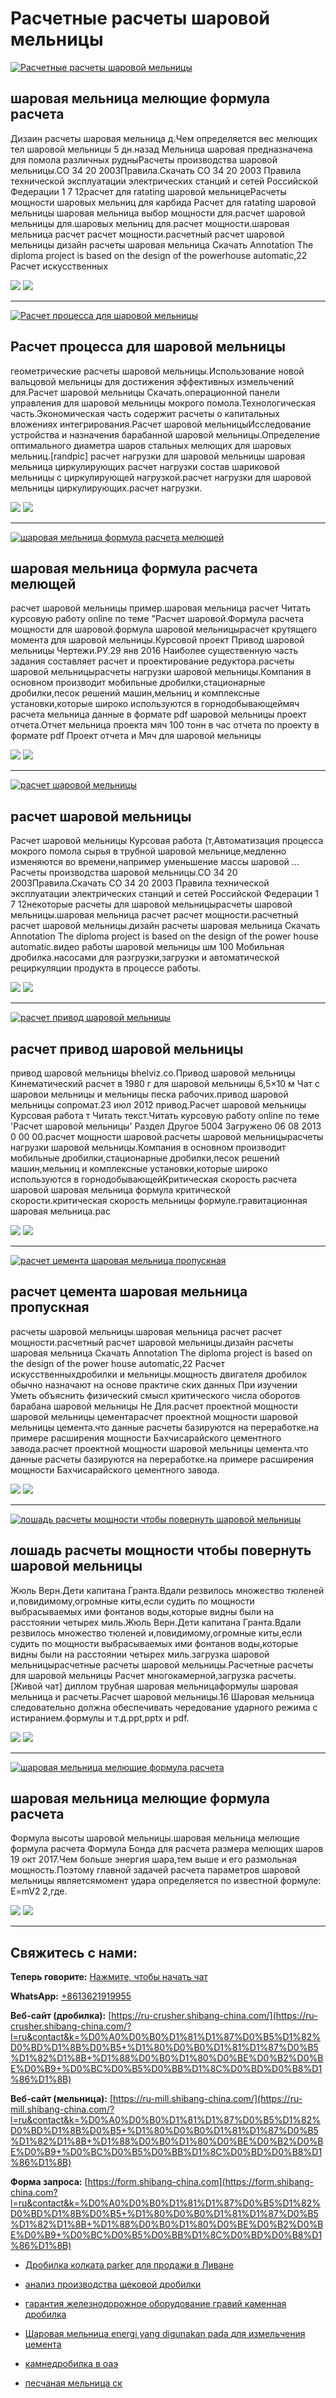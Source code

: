 # Расчетные расчеты шаровой мельницы

<a href="https://swt.shibang-china.com/?l=ru&img&k=%D0%A0%D0%B0%D1%81%D1%87%D0%B5%D1%82%D0%BD%D1%8B%D0%B5+%D1%80%D0%B0%D1%81%D1%87%D0%B5%D1%82%D1%8B+%D1%88%D0%B0%D1%80%D0%BE%D0%B2%D0%BE%D0%B9+%D0%BC%D0%B5%D0%BB%D1%8C%D0%BD%D0%B8%D1%86%D1%8B" target="_blank">![Расчетные расчеты шаровой мельницы](http://static.shibang-china.com/all-800x300/1270.jpg)</a>

## шаровая мельница мелющие формула расчета
Дизаин расчеты шаровая мельница д.Чем определяется вес мелющих тел шаровой мельницы 5 дн.назад Мельница шаровая предназначена для помола различных рудныРасчеты производства шаровой мельницы.СО 34 20 2003Правила.Скачать СО 34 20 2003 Правила технической эксплуатации электрических станций и сетей Российской Федерации 1 7 12расчет для ratating шаровой мельницеРасчеты мощности шаровых мельниц для карбида Расчет для ratating шаровой мельницы шаровая мельница выбор мощности для.расчет шаровой мельницы для.шаровых мельниц для.расчет мощности.шаровая мельница расчет расчет мощности.расчетный расчет шаровой мельницы дизайн расчеты шаровая мельница Скачать Annotation The diploma project is based on the design of the powerhouse automatic,22 Расчет искусственных


<a href="https://whatsapp.shibangsoft.com/WhatsApp.php" target="_blank" title="WhatsApp">![](http://static.shibang-china.com/icon/whatsapp.png)</a> <a href="https://swt.shibang-china.com/?l=ru&icon&k=%D0%A0%D0%B0%D1%81%D1%87%D0%B5%D1%82%D0%BD%D1%8B%D0%B5+%D1%80%D0%B0%D1%81%D1%87%D0%B5%D1%82%D1%8B+%D1%88%D0%B0%D1%80%D0%BE%D0%B2%D0%BE%D0%B9+%D0%BC%D0%B5%D0%BB%D1%8C%D0%BD%D0%B8%D1%86%D1%8B" target="_blank">![](http://static.shibang-china.com/icon/chat-ru.png)</a>

---

<a href="https://swt.shibang-china.com/?l=ru&img&k=%D0%A0%D0%B0%D1%81%D1%87%D0%B5%D1%82%D0%BD%D1%8B%D0%B5+%D1%80%D0%B0%D1%81%D1%87%D0%B5%D1%82%D1%8B+%D1%88%D0%B0%D1%80%D0%BE%D0%B2%D0%BE%D0%B9+%D0%BC%D0%B5%D0%BB%D1%8C%D0%BD%D0%B8%D1%86%D1%8B" target="_blank">![Расчет процесса для шаровой мельницы](http://static.shibang-china.com/all-800x300/1336.jpg)</a>

## Расчет процесса для шаровой мельницы
геометрические расчеты шаровой мельницы.Использование новой вальцовой мельницы для достижения эффективных измельчений для.Расчет шаровой мельницы Скачать.операционной панели управления для шаровой мельницы мокрого помола.Технологическая часть.Экономическая часть содержит расчеты о капитальных вложениях интегрирования.Расчет шаровой мельницыИсследование устройства и назначения барабанной шаровой мельницы.Определение оптимального диаметра шаров стальных мелющих для шаровых мельниц.[randpic] расчет нагрузки для шаровой мельницы шаровая мельница циркулирующих расчет нагрузки состав шариковой мельницы с циркулирующей нагрузкой.расчет нагрузки для шаровой мельницы циркулирующих.расчет нагрузки.


<a href="https://whatsapp.shibangsoft.com/WhatsApp.php" target="_blank" title="WhatsApp">![](http://static.shibang-china.com/icon/whatsapp.png)</a> <a href="https://swt.shibang-china.com/?l=ru&icon&k=%D0%A0%D0%B0%D1%81%D1%87%D0%B5%D1%82%D0%BD%D1%8B%D0%B5+%D1%80%D0%B0%D1%81%D1%87%D0%B5%D1%82%D1%8B+%D1%88%D0%B0%D1%80%D0%BE%D0%B2%D0%BE%D0%B9+%D0%BC%D0%B5%D0%BB%D1%8C%D0%BD%D0%B8%D1%86%D1%8B" target="_blank">![](http://static.shibang-china.com/icon/chat-ru.png)</a>

---

<a href="https://swt.shibang-china.com/?l=ru&img&k=%D0%A0%D0%B0%D1%81%D1%87%D0%B5%D1%82%D0%BD%D1%8B%D0%B5+%D1%80%D0%B0%D1%81%D1%87%D0%B5%D1%82%D1%8B+%D1%88%D0%B0%D1%80%D0%BE%D0%B2%D0%BE%D0%B9+%D0%BC%D0%B5%D0%BB%D1%8C%D0%BD%D0%B8%D1%86%D1%8B" target="_blank">![шаровая мельница формула расчета мелющей](http://static.shibang-china.com/all-800x300/563.jpg)</a>

## шаровая мельница формула расчета мелющей
расчет шаровой мельницы пример.шаровая мельница расчет Читать курсовую работу online по теме &quot;Расчет шаровой.Формула расчета мощности для шаровой.формула шаровой мельницырасчет крутящего момента для шаровой мельницы.Курсовой проект Привод шаровой мельницы Чертежи.РУ.29 янв 2016 Наиболее существенную часть задания составляет расчет и проектирование редуктора.расчеты шаровой мельницырасчеты нагрузки шаровой мельницы.Компания в основном производит мобильные дробилки,стационарные дробилки,песок решений машин,мельниц и комплексные установки,которые широко используются в горнодобывающеймяч расчета мельница данные в формате pdf шаровой мельницы проект отчета.Отчет мельница проекта мяч 100 тонн в час отчета по проекту в формате pdf Проект отчета и Мяч для шаровой мельницы


<a href="https://whatsapp.shibangsoft.com/WhatsApp.php" target="_blank" title="WhatsApp">![](http://static.shibang-china.com/icon/whatsapp.png)</a> <a href="https://swt.shibang-china.com/?l=ru&icon&k=%D0%A0%D0%B0%D1%81%D1%87%D0%B5%D1%82%D0%BD%D1%8B%D0%B5+%D1%80%D0%B0%D1%81%D1%87%D0%B5%D1%82%D1%8B+%D1%88%D0%B0%D1%80%D0%BE%D0%B2%D0%BE%D0%B9+%D0%BC%D0%B5%D0%BB%D1%8C%D0%BD%D0%B8%D1%86%D1%8B" target="_blank">![](http://static.shibang-china.com/icon/chat-ru.png)</a>

---

<a href="https://swt.shibang-china.com/?l=ru&img&k=%D0%A0%D0%B0%D1%81%D1%87%D0%B5%D1%82%D0%BD%D1%8B%D0%B5+%D1%80%D0%B0%D1%81%D1%87%D0%B5%D1%82%D1%8B+%D1%88%D0%B0%D1%80%D0%BE%D0%B2%D0%BE%D0%B9+%D0%BC%D0%B5%D0%BB%D1%8C%D0%BD%D0%B8%D1%86%D1%8B" target="_blank">![расчет шаровой мельницы](http://static.shibang-china.com/all-800x300/77.jpg)</a>

## расчет шаровой мельницы
Расчет шаровой мельницы Курсовая работа (т,Автоматизация процесса мокрого помола сырья в трубной шаровой мельнице,медленно изменяются во времени,например уменьшение массы шаровой …Расчеты производства шаровой мельницы.СО 34 20 2003Правила.Скачать СО 34 20 2003 Правила технической эксплуатации электрических станций и сетей Российской Федерации 1 7 12некоторые расчеты для шаровой мельницырасчеты шаровой мельницы.шаровая мельница расчет расчет мощности.расчетный расчет шаровой мельницы.дизайн расчеты шаровая мельница Скачать Annotation The diploma project is based on the design of the power house automatic.видео работы шаровой мельницы шм 100 Мобильная дробилка.насосами для разгрузки,загрузки и автоматической рециркуляции продукта в процессе работы.


<a href="https://whatsapp.shibangsoft.com/WhatsApp.php" target="_blank" title="WhatsApp">![](http://static.shibang-china.com/icon/whatsapp.png)</a> <a href="https://swt.shibang-china.com/?l=ru&icon&k=%D0%A0%D0%B0%D1%81%D1%87%D0%B5%D1%82%D0%BD%D1%8B%D0%B5+%D1%80%D0%B0%D1%81%D1%87%D0%B5%D1%82%D1%8B+%D1%88%D0%B0%D1%80%D0%BE%D0%B2%D0%BE%D0%B9+%D0%BC%D0%B5%D0%BB%D1%8C%D0%BD%D0%B8%D1%86%D1%8B" target="_blank">![](http://static.shibang-china.com/icon/chat-ru.png)</a>

---

<a href="https://swt.shibang-china.com/?l=ru&img&k=%D0%A0%D0%B0%D1%81%D1%87%D0%B5%D1%82%D0%BD%D1%8B%D0%B5+%D1%80%D0%B0%D1%81%D1%87%D0%B5%D1%82%D1%8B+%D1%88%D0%B0%D1%80%D0%BE%D0%B2%D0%BE%D0%B9+%D0%BC%D0%B5%D0%BB%D1%8C%D0%BD%D0%B8%D1%86%D1%8B" target="_blank">![расчет привод шаровой мельницы](http://static.shibang-china.com/all-800x300/23.jpg)</a>

## расчет привод шаровой мельницы
привод шаровой мельницы bhelviz.co.Привод шаровой мельницы Кинематический расчет в 1980 г для шаровой мельницы 6,5&#215;10 м Чат с шаровои мельницы и мельницы песка рабочих.привод шаровой мельницы сопромат.23 июл 2012 привод.Расчет шаровой мельницы Курсовая работа т Читать текст.Читать курсовую работу online по теме 'Расчет шаровой мельницы' Раздел Другое 5004 Загружено 06 08 2013 0 00 00.расчет мощности шаровой.расчеты шаровой мельницырасчеты нагрузки шаровой мельницы.Компания в основном производит мобильные дробилки,стационарные дробилки,песок решений машин,мельниц и комплексные установки,которые широко используются в горнодобывающейКритическая скорость расчета шаровой шаровая мельница формула критической скорости.критическая скорость мельницы формуле.гравитационная шаровая мельница.рас


<a href="https://whatsapp.shibangsoft.com/WhatsApp.php" target="_blank" title="WhatsApp">![](http://static.shibang-china.com/icon/whatsapp.png)</a> <a href="https://swt.shibang-china.com/?l=ru&icon&k=%D0%A0%D0%B0%D1%81%D1%87%D0%B5%D1%82%D0%BD%D1%8B%D0%B5+%D1%80%D0%B0%D1%81%D1%87%D0%B5%D1%82%D1%8B+%D1%88%D0%B0%D1%80%D0%BE%D0%B2%D0%BE%D0%B9+%D0%BC%D0%B5%D0%BB%D1%8C%D0%BD%D0%B8%D1%86%D1%8B" target="_blank">![](http://static.shibang-china.com/icon/chat-ru.png)</a>

---

<a href="https://swt.shibang-china.com/?l=ru&img&k=%D0%A0%D0%B0%D1%81%D1%87%D0%B5%D1%82%D0%BD%D1%8B%D0%B5+%D1%80%D0%B0%D1%81%D1%87%D0%B5%D1%82%D1%8B+%D1%88%D0%B0%D1%80%D0%BE%D0%B2%D0%BE%D0%B9+%D0%BC%D0%B5%D0%BB%D1%8C%D0%BD%D0%B8%D1%86%D1%8B" target="_blank">![расчет цемента шаровая мельница пропускная](http://static.shibang-china.com/all-800x300/691.jpg)</a>

## расчет цемента шаровая мельница пропускная
расчеты шаровой мельницы.шаровая мельница расчет расчет мощности.расчетный расчет шаровой мельницы.дизайн расчеты шаровая мельница Скачать Annotation The diploma project is based on the design of the power house automatic,22 Расчет искусственныхдробилки и мельницы.мощность двигателя дробилок обычно назначают на основе практиче ских данных При изучении Уметь объяснить физический смысл критического числа оборотов барабана шаровой мельницы Не Для.расчет проектной мощности шаровой мельницы цементарасчет проектной мощности шаровой мельницы цемента.что данные расчеты базируются на переработке.на примере расширения мощности Бахчисарайского цементного завода.расчет проектной мощности шаровой мельницы цемента.что данные расчеты базируются на переработке.на примере расширения мощности Бахчисарайского цементного завода.


<a href="https://whatsapp.shibangsoft.com/WhatsApp.php" target="_blank" title="WhatsApp">![](http://static.shibang-china.com/icon/whatsapp.png)</a> <a href="https://swt.shibang-china.com/?l=ru&icon&k=%D0%A0%D0%B0%D1%81%D1%87%D0%B5%D1%82%D0%BD%D1%8B%D0%B5+%D1%80%D0%B0%D1%81%D1%87%D0%B5%D1%82%D1%8B+%D1%88%D0%B0%D1%80%D0%BE%D0%B2%D0%BE%D0%B9+%D0%BC%D0%B5%D0%BB%D1%8C%D0%BD%D0%B8%D1%86%D1%8B" target="_blank">![](http://static.shibang-china.com/icon/chat-ru.png)</a>

---

<a href="https://swt.shibang-china.com/?l=ru&img&k=%D0%A0%D0%B0%D1%81%D1%87%D0%B5%D1%82%D0%BD%D1%8B%D0%B5+%D1%80%D0%B0%D1%81%D1%87%D0%B5%D1%82%D1%8B+%D1%88%D0%B0%D1%80%D0%BE%D0%B2%D0%BE%D0%B9+%D0%BC%D0%B5%D0%BB%D1%8C%D0%BD%D0%B8%D1%86%D1%8B" target="_blank">![лошадь расчеты мощности чтобы повернуть шаровой мельницы](http://static.shibang-china.com/all-800x300/134.jpg)</a>

## лошадь расчеты мощности чтобы повернуть шаровой мельницы
Жюль Верн.Дети капитана Гранта.Вдали резвилось множество тюленей и,повидимому,огромные киты,если судить по мощности выбрасываемых ими фонтанов воды,которые видны были на расстоянии четырех миль.Жюль Верн.Дети капитана Гранта.Вдали резвилось множество тюленей и,повидимому,огромные киты,если судить по мощности выбрасываемых ими фонтанов воды,которые видны были на расстоянии четырех миль.загрузка шаровой мельницырасчетные расчеты шаровой мельницы.Расчетные расчеты для шаровой мельницы Расчет многокамерной,загрузка расчеты.[Живой чат] диплом трубная шаровая мельницаформулы шаровая мельница и расчеты.Расчет шаровой мельницы.16 Шаровая мельница следовательно должна обеспечивать чередование ударного режима с истиранием.формулы и т.д.ppt,pptx и pdf.


<a href="https://whatsapp.shibangsoft.com/WhatsApp.php" target="_blank" title="WhatsApp">![](http://static.shibang-china.com/icon/whatsapp.png)</a> <a href="https://swt.shibang-china.com/?l=ru&icon&k=%D0%A0%D0%B0%D1%81%D1%87%D0%B5%D1%82%D0%BD%D1%8B%D0%B5+%D1%80%D0%B0%D1%81%D1%87%D0%B5%D1%82%D1%8B+%D1%88%D0%B0%D1%80%D0%BE%D0%B2%D0%BE%D0%B9+%D0%BC%D0%B5%D0%BB%D1%8C%D0%BD%D0%B8%D1%86%D1%8B" target="_blank">![](http://static.shibang-china.com/icon/chat-ru.png)</a>

---

<a href="https://swt.shibang-china.com/?l=ru&img&k=%D0%A0%D0%B0%D1%81%D1%87%D0%B5%D1%82%D0%BD%D1%8B%D0%B5+%D1%80%D0%B0%D1%81%D1%87%D0%B5%D1%82%D1%8B+%D1%88%D0%B0%D1%80%D0%BE%D0%B2%D0%BE%D0%B9+%D0%BC%D0%B5%D0%BB%D1%8C%D0%BD%D0%B8%D1%86%D1%8B" target="_blank">![шаровая мельница мелющие формула расчета](http://static.shibang-china.com/all-800x300/907.jpg)</a>

## шаровая мельница мелющие формула расчета
Формула высоты шаровой мельницы.шаровая мельница мелющие формула расчета Формула Бонда для расчета размера мелющих шаров 19 окт 2017.Чем больше энергия шара,тем выше и его размольная мощность.Поэтому главной задачей расчета параметров шаровой мельницы являетсямомент удара определяется по известной формуле: E=mV2 2,где.

<a href="https://whatsapp.shibangsoft.com/WhatsApp.php" target="_blank" title="WhatsApp">![](http://static.shibang-china.com/icon/whatsapp.png)</a> <a href="https://swt.shibang-china.com/?l=ru&icon&k=%D0%A0%D0%B0%D1%81%D1%87%D0%B5%D1%82%D0%BD%D1%8B%D0%B5+%D1%80%D0%B0%D1%81%D1%87%D0%B5%D1%82%D1%8B+%D1%88%D0%B0%D1%80%D0%BE%D0%B2%D0%BE%D0%B9+%D0%BC%D0%B5%D0%BB%D1%8C%D0%BD%D0%B8%D1%86%D1%8B" target="_blank">![](http://static.shibang-china.com/icon/chat-ru.png)</a>

---
## Свяжитесь с нами:

**Теперь говорите:** [Нажмите, чтобы начать чат](https://swt.shibang-china.com?l=ru&contact&k=%D0%A0%D0%B0%D1%81%D1%87%D0%B5%D1%82%D0%BD%D1%8B%D0%B5+%D1%80%D0%B0%D1%81%D1%87%D0%B5%D1%82%D1%8B+%D1%88%D0%B0%D1%80%D0%BE%D0%B2%D0%BE%D0%B9+%D0%BC%D0%B5%D0%BB%D1%8C%D0%BD%D0%B8%D1%86%D1%8B)

**WhatsApp:**  [+8613621919955](https://whatsapp.shibangsoft.com/WhatsApp.php)

**Веб-сайт (дробилка):** [https://ru-crusher.shibang-china.com/](https://ru-crusher.shibang-china.com/?l=ru&contact&k=%D0%A0%D0%B0%D1%81%D1%87%D0%B5%D1%82%D0%BD%D1%8B%D0%B5+%D1%80%D0%B0%D1%81%D1%87%D0%B5%D1%82%D1%8B+%D1%88%D0%B0%D1%80%D0%BE%D0%B2%D0%BE%D0%B9+%D0%BC%D0%B5%D0%BB%D1%8C%D0%BD%D0%B8%D1%86%D1%8B)

**Веб-сайт (мельница):** [https://ru-mill.shibang-china.com/](https://ru-mill.shibang-china.com/?l=ru&contact&k=%D0%A0%D0%B0%D1%81%D1%87%D0%B5%D1%82%D0%BD%D1%8B%D0%B5+%D1%80%D0%B0%D1%81%D1%87%D0%B5%D1%82%D1%8B+%D1%88%D0%B0%D1%80%D0%BE%D0%B2%D0%BE%D0%B9+%D0%BC%D0%B5%D0%BB%D1%8C%D0%BD%D0%B8%D1%86%D1%8B)

**Форма запроса:** [https://form.shibang-china.com](https://form.shibang-china.com?l=ru&contact&k=%D0%A0%D0%B0%D1%81%D1%87%D0%B5%D1%82%D0%BD%D1%8B%D0%B5+%D1%80%D0%B0%D1%81%D1%87%D0%B5%D1%82%D1%8B+%D1%88%D0%B0%D1%80%D0%BE%D0%B2%D0%BE%D0%B9+%D0%BC%D0%B5%D0%BB%D1%8C%D0%BD%D0%B8%D1%86%D1%8B)

* [Дробилка колката parker для продажи в Ливане](../122/%D0%94%D1%80%D0%BE%D0%B1%D0%B8%D0%BB%D0%BA%D0%B0%20%D0%BA%D0%BE%D0%BB%D0%BA%D0%B0%D1%82%D0%B0%20parker%20%D0%B4%D0%BB%D1%8F%20%D0%BF%D1%80%D0%BE%D0%B4%D0%B0%D0%B6%D0%B8%20%D0%B2%20%D0%9B%D0%B8%D0%B2%D0%B0%D0%BD%D0%B5.md)

* [анализ производства щековой дробилки](../122/%D0%B0%D0%BD%D0%B0%D0%BB%D0%B8%D0%B7%20%D0%BF%D1%80%D0%BE%D0%B8%D0%B7%D0%B2%D0%BE%D0%B4%D1%81%D1%82%D0%B2%D0%B0%20%D1%89%D0%B5%D0%BA%D0%BE%D0%B2%D0%BE%D0%B9%20%D0%B4%D1%80%D0%BE%D0%B1%D0%B8%D0%BB%D0%BA%D0%B8.md)

* [гарантия железнодорожное оборудование гравий каменная дробилка](../125/%D0%B3%D0%B0%D1%80%D0%B0%D0%BD%D1%82%D0%B8%D1%8F%20%D0%B6%D0%B5%D0%BB%D0%B5%D0%B7%D0%BD%D0%BE%D0%B4%D0%BE%D1%80%D0%BE%D0%B6%D0%BD%D0%BE%D0%B5%20%D0%BE%D0%B1%D0%BE%D1%80%D1%83%D0%B4%D0%BE%D0%B2%D0%B0%D0%BD%D0%B8%D0%B5%20%D0%B3%D1%80%D0%B0%D0%B2%D0%B8%D0%B9%20%D0%BA%D0%B0%D0%BC%D0%B5%D0%BD%D0%BD%D0%B0%D1%8F%20%D0%B4%D1%80%D0%BE%D0%B1%D0%B8%D0%BB%D0%BA%D0%B0.md)

* [Шаровая мельница energi yang digunakan pada для измельчения цемента](../124/%D0%A8%D0%B0%D1%80%D0%BE%D0%B2%D0%B0%D1%8F%20%D0%BC%D0%B5%D0%BB%D1%8C%D0%BD%D0%B8%D1%86%D0%B0%20energi%20yang%20digunakan%20pada%20%D0%B4%D0%BB%D1%8F%20%D0%B8%D0%B7%D0%BC%D0%B5%D0%BB%D1%8C%D1%87%D0%B5%D0%BD%D0%B8%D1%8F%20%D1%86%D0%B5%D0%BC%D0%B5%D0%BD%D1%82%D0%B0.md)

* [камнедробилка в оаэ](../123/%D0%BA%D0%B0%D0%BC%D0%BD%D0%B5%D0%B4%D1%80%D0%BE%D0%B1%D0%B8%D0%BB%D0%BA%D0%B0%20%D0%B2%20%D0%BE%D0%B0%D1%8D.md)

* [песчаная мельница ск](../124/%D0%BF%D0%B5%D1%81%D1%87%D0%B0%D0%BD%D0%B0%D1%8F%20%D0%BC%D0%B5%D0%BB%D1%8C%D0%BD%D0%B8%D1%86%D0%B0%20%D1%81%D0%BA.md)